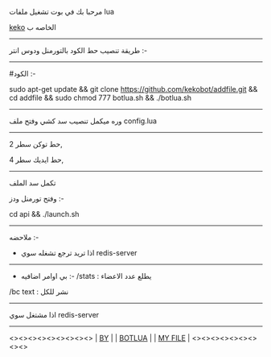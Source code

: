 مرحبا بك في بوت تشغيل ملفات lua 


[keko](https://t.me/ikeko) الخاصه ب

--------------------------------
طريقة تنصيب حط الكود بالتورمنل ودوس انتر :-

_________________________________

#الكود :-

sudo apt-get update && git clone https://github.com/kekobot/addfile.git && cd addfile && sudo chmod 777 botlua.sh && ./botlua.sh

_________________________________

وره ميكمل تنصيب سد كشي وفتح ملف config.lua 
_________________________________

حط توكن سطر 2,

حط ايديك سطر 4, 

_________________________________
تكمل سد الملف 


وفتح تورمنل ودز  :- 


cd api && ./launch.sh 

_________________________________

ملاحضه :-

- اذا تريد ترجع تشغله سوي redis-server

_________________________________

- بي اوامر اضافيه :-
/stats : يطلع عدد الاعضاء


/bc text : نشر للكل

__________________________________

اذا مشتغل سوي redis-server

__________________________________
<><><><><><><><><>
| [BY](https://t.me/ffpro) |
| [BOTLUA](https://t.me/botLUA)   |
| [MY FILE](https://t.me/file_lua)   |
<><><><><><><><><>

